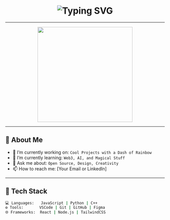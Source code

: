 <h1 align="center">
  <img src="https://readme-typing-svg.herokuapp.com?font=Fira+Code&duration=3000&pause=500&color=FF61C7&center=true&vCenter=true&multiline=true&width=435&lines=Hi+%F0%9F%91%8B+I'm+Rishab Mishra;Welcome+to+my+GitHub+profile!+%F0%9F%9A%80;Enjoy+the+rainbow+vibes+%F0%9F%8C%88" alt="Typing SVG" />
</h1>

---

<div align="center">
  <img src="https://media.giphy.com/media/LmNwrBhejkK9EFP504/giphy.gif" width="300"/>
</div>

---

## 🌟 About Me

- 🔭 I’m currently working on: `Cool Projects with a Dash of Rainbow`
- 🌱 I’m currently learning: `Web3, AI, and Magical Stuff`
- 💬 Ask me about: `Open Source, Design, Creativity`
- 📫 How to reach me: [Your Email or LinkedIn]

---

## 🎨 Tech Stack

```bash
💻 Languages:   JavaScript | Python | C++
⚙️ Tools:       VSCode | Git | GitHub | Figma
🌐 Frameworks:  React | Node.js | TailwindCSS


